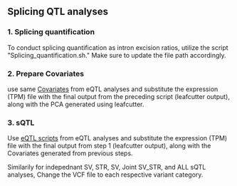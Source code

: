## Splicing QTL analyses

### 1. Splicing quantification

To conduct splicing quantification as intron excision ratios, utilize the script "Splicing_quantification.sh." 
Make sure to update the file path accordingly.

### 2. Prepare Covariates

use same [Covariates](https://github.com/Meenu-Bhati/SV-STR/blob/main/RNA_quantification/Covariates/) from eQTL analyses and substitute the expression (TPM) file with the final output from the preceding script (leafcutter output), along with the PCA generated using leafcutter.

### 3. sQTL 

Use [eQTL scripts](https://github.com/Meenu-Bhati/SV-STR/blob/main/eQTL/eQTL_script.sh) from eQTL analyses and substitute the expression (TPM) file with the final output from step 1 (leafcutter output), along with the Covariates generated from previous steps.

Similarily for indepednant SV, STR, SV, Joint SV_STR, and ALL sQTL analyses, Change the VCF file to each respective variant category.
